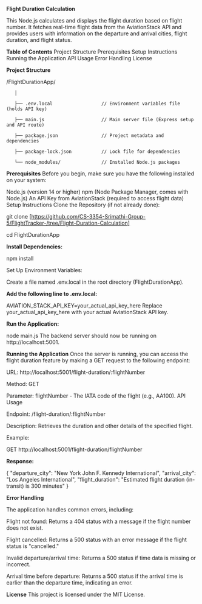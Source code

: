 **Flight Duration Calculation**

This Node.js calculates and displays the flight duration based on flight number. It fetches real-time flight data from the AviationStack API and provides users with information on the departure and arrival cities, flight duration, and flight status.

**Table of Contents**
Project Structure
Prerequisites
Setup Instructions
Running the Application
API Usage
Error Handling
License


**Project Structure**


/FlightDurationApp/
       
       │
       
       ├── .env.local                  // Environment variables file (holds API key)
       
       ├── main.js                     // Main server file (Express setup and API route)
       
       ├── package.json                // Project metadata and dependencies
       
       ├── package-lock.json           // Lock file for dependencies
       
       └── node_modules/               // Installed Node.js packages

**Prerequisites**
Before you begin, make sure you have the following installed on your system:

Node.js (version 14 or higher)
npm (Node Package Manager, comes with Node.js)
An API Key from AviationStack (required to access flight data)
Setup Instructions
Clone the Repository (if not already done):


git clone [https://github.com/CS-3354-Srimathi-Group-5/FlightTracker-/tree/Flight-Duration-Calculation]

cd FlightDurationApp

**Install Dependencies:**

npm install

Set Up Environment Variables:

Create a file named .env.local in the root directory (FlightDurationApp).

**Add the following line to .env.local:**


AVIATION_STACK_API_KEY=your_actual_api_key_here
Replace your_actual_api_key_here with your actual AviationStack API key.

**Run the Application:**

node main.js
The backend server should now be running on http://localhost:5001.

**Running the Application**
Once the server is running, you can access the flight duration feature by making a GET request to the following endpoint:

URL: http://localhost:5001/flight-duration/:flightNumber

Method: GET

Parameter: flightNumber - The IATA code of the flight (e.g., AA100).
API Usage

Endpoint: /flight-duration/:flightNumber

Description: Retrieves the duration and other details of the specified flight.

Example:

GET http://localhost:5001/flight-duration/flightNumber

**Response:**

{
  "departure_city": "New York John F. Kennedy International",
  "arrival_city": "Los Angeles International",
  "flight_duration": "Estimated flight duration (in-transit) is 300 minutes"
}

**Error Handling**

The application handles common errors, including:

Flight not found: Returns a 404 status with a message if the flight number does not exist.

Flight cancelled: Returns a 500 status with an error message if the flight status is "cancelled."

Invalid departure/arrival time: Returns a 500 status if time data is missing or incorrect.

Arrival time before departure: Returns a 500 status if the arrival time is earlier than the departure time, indicating an error.

**License**
This project is licensed under the MIT License.
